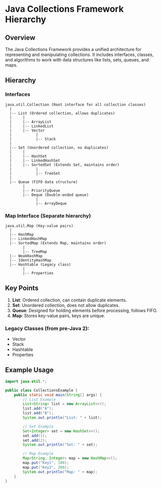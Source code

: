# Java Collections Framework Hierarchy

## Overview
The Java Collections Framework provides a unified architecture for representing and manipulating collections. It includes interfaces, classes, and algorithms to work with data structures like lists, sets, queues, and maps.

## Hierarchy

### **Interfaces**
```plaintext
java.util.Collection (Root interface for all collection classes)
  |
  |-- List (Ordered collection, allows duplicates)
  |     |
  |     |-- ArrayList
  |     |-- LinkedList
  |     |-- Vector
  |           |
  |           |-- Stack
  |
  |-- Set (Unordered collection, no duplicates)
  |     |
  |     |-- HashSet
  |     |-- LinkedHashSet
  |     |-- SortedSet (Extends Set, maintains order)
  |           |
  |           |-- TreeSet
  |
  |-- Queue (FIFO data structure)
        |
        |-- PriorityQueue
        |-- Deque (Double-ended queue)
              |
              |-- ArrayDeque
```

### **Map Interface (Separate hierarchy)**
```plaintext
java.util.Map (Key-value pairs)
  |
  |-- HashMap
  |-- LinkedHashMap
  |-- SortedMap (Extends Map, maintains order)
        |
        |-- TreeMap
  |-- WeakHashMap
  |-- IdentityHashMap
  |-- Hashtable (Legacy class)
        |
        |-- Properties
```

## Key Points
1. **List**: Ordered collection, can contain duplicate elements.
2. **Set**: Unordered collection, does not allow duplicates.
3. **Queue**: Designed for holding elements before processing, follows FIFO.
4. **Map**: Stores key-value pairs, keys are unique.

### Legacy Classes (from pre-Java 2):
- Vector
- Stack
- Hashtable
- Properties

## Example Usage
```java
import java.util.*;

public class CollectionsExample {
    public static void main(String[] args) {
        // List Example
        List<String> list = new ArrayList<>();
        list.add("A");
        list.add("B");
        System.out.println("List: " + list);

        // Set Example
        Set<Integer> set = new HashSet<>();
        set.add(1);
        set.add(2);
        System.out.println("Set: " + set);

        // Map Example
        Map<String, Integer> map = new HashMap<>();
        map.put("Key1", 100);
        map.put("Key2", 200);
        System.out.println("Map: " + map);
    }
}

